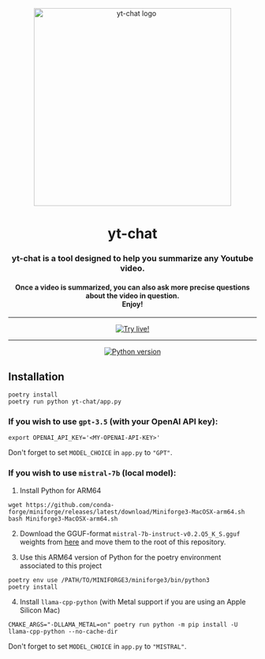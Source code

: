 <div align="center">
  <picture align="center" with="200">
    <source media="(prefers-color-scheme: dark)" srcset="https://github.com/mcordier/yt-chat/blob/5bbae54e1c9f46f11af9090a83089786d9832e6f/public/logo_dark.png">
    <source media="(prefers-color-scheme: light)" srcset="https://github.com/mcordier/yt-chat/blob/5bbae54e1c9f46f11af9090a83089786d9832e6f/public/logo_light.png">
  <img alt="yt-chat logo" src="https://github.com/mcordier/yt-chat/blob/5bbae54e1c9f46f11af9090a83089786d9832e6f/public/logo_light.png" width="400"/>
  </picture>
</div>


<h1 align="center">yt-chat</h1>
<h3 align="center">yt-chat is a tool designed to help you summarize any Youtube video.</h3>
<h4 align="center">Once a video is summarized, you can also ask more precise questions about the video in question.<br>Enjoy!</h4>

---

<div align="center">
<a href="https://fonctionlabs.com/yt-chat">
<img alt="Try live!" src="https://img.shields.io/static/v1?label=&message=Try live!"/>
</a>
</div>

---

<div align="center">
<a href="https://github.com/Fonction-Labs/jade/actions/workflows/all.yml?query=branch%3Amain">
<!-- <img alt="All workflows" src="https://github.com/Fonction-Labs/jade/actions/workflows/all.yml/badge.svg"/> -->
<img alt="Python version" src="https://img.shields.io/badge/python-3.9-blue"/>
</a>
</div>

Installation
------------
```
poetry install
poetry run python yt-chat/app.py
```

### If you wish to use `gpt-3.5` (with your OpenAI API key):
```
export OPENAI_API_KEY='<MY-OPENAI-API-KEY>'
```

Don't forget to set `MODEL_CHOICE` in `app.py` to `"GPT"`.

### If you wish to use `mistral-7b` (local model):

1. Install Python for ARM64
```
wget https://github.com/conda-forge/miniforge/releases/latest/download/Miniforge3-MacOSX-arm64.sh
bash Miniforge3-MacOSX-arm64.sh
```

2. Download the GGUF-format `mistral-7b-instruct-v0.2.Q5_K_S.gguf` weights from [here](https://huggingface.co/TheBloke/Mistral-7B-Instruct-v0.2-GGUF) and move them to the root of this repository.

3. Use this ARM64 version of Python for the poetry environment associated to this project
```
poetry env use /PATH/TO/MINIFORGE3/miniforge3/bin/python3
poetry install
```

4. Install `llama-cpp-python` (with Metal support if you are using an Apple Silicon Mac)
```
CMAKE_ARGS="-DLLAMA_METAL=on" poetry run python -m pip install -U llama-cpp-python --no-cache-dir
```

Don't forget to set `MODEL_CHOICE` in `app.py` to `"MISTRAL"`.
